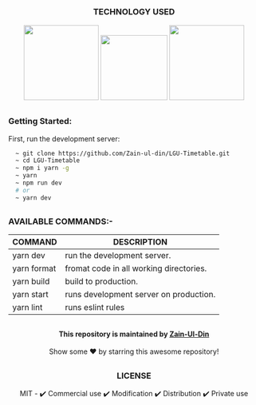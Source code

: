 
<!-- techonology used -->

##
### 

<div align='center'>
<h3>TECHNOLOGY USED</h3>
<img src = 'https://user-images.githubusercontent.com/78583049/208113209-bfd8c0a3-e692-4580-bdd7-b51226b2abd2.svg' width = '150px' height = '150px'/>
<img src = 'https://user-images.githubusercontent.com/78583049/208115254-3b69803f-c8f0-4bf9-bb54-f57b2f817453.svg' width = '134px' height = '130px'/>
<img src = 'https://user-images.githubusercontent.com/78583049/208114006-e5689598-cc0f-4a07-88c3-4add1c8094d7.svg' width = '150px' height = '150px'/>
</div>

##

<!-- Get Started Guide -->

### Getting Started:

First, run the development server:

```bash
  ~ git clone https://github.com/Zain-ul-din/LGU-Timetable.git
  ~ cd LGU-Timetable
  ~ npm i yarn -g 
  ~ yarn
  ~ npm run dev
  # or
  ~ yarn dev
```

##

<!-- commands description -->


<h3>AVAILABLE COMMANDS:- </h3>

|   COMMAND   | DESCRIPTION | 
|-------------|-------------|       
| yarn dev    | run the development server.             |       
| yarn format | fromat code in all working directories. |     
| yarn build  | build to production.                    | 
| yarn start  | runs development server on production.  |
| yarn lint   | runs eslint rules                       |

##

<!-- about -->

##

<div align="center">
<h4 font-weight="bold">This repository is maintained by <a href="https://github.com/Zain-ul-din">Zain-Ul-Din</a></h4>
<p> Show some ❤️ by starring this awesome repository! </p>
</div>

<!-- license -->

## 

<div align='center'>
<h3>LICENSE</h3>

MIT - ✔️ Commercial use ✔️ Modification ✔️ Distribution ✔️ Private use
</div>

##
